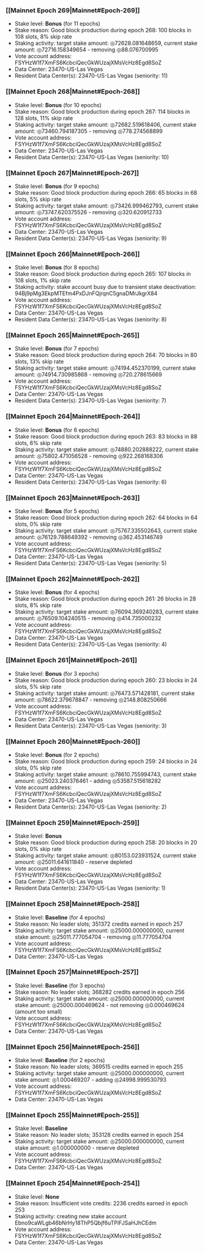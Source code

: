 ### [[Mainnet Epoch 269|Mainnet#Epoch-269]]
* Stake level: **Bonus** (for 11 epochs)
* Stake reason: Good block production during epoch 268: 100 blocks in 108 slots, 8% skip rate
* Staking activity: target stake amount: ◎72628.081648659, current stake amount: ◎72716.158349654 - removing ◎88.076700995
* Vote account address: FSYHzW1f7XmFS6KcbciQecGkWUzajXMsVcHz8Egd8SoZ
* Data Center: 23470-US-Las Vegas
* Resident Data Center(s): 23470-US-Las Vegas (seniority: 11)
### [[Mainnet Epoch 268|Mainnet#Epoch-268]]
* Stake level: **Bonus** (for 10 epochs)
* Stake reason: Good block production during epoch 267: 114 blocks in 128 slots, 11% skip rate
* Staking activity: target stake amount: ◎72682.519618406, current stake amount: ◎73460.794187305 - removing ◎778.274568899
* Vote account address: FSYHzW1f7XmFS6KcbciQecGkWUzajXMsVcHz8Egd8SoZ
* Data Center: 23470-US-Las Vegas
* Resident Data Center(s): 23470-US-Las Vegas (seniority: 10)
### [[Mainnet Epoch 267|Mainnet#Epoch-267]]
* Stake level: **Bonus** (for 9 epochs)
* Stake reason: Good block production during epoch 266: 65 blocks in 68 slots, 5% skip rate
* Staking activity: target stake amount: ◎73426.999462793, current stake amount: ◎73747.620375526 - removing ◎320.620912733
* Vote account address: FSYHzW1f7XmFS6KcbciQecGkWUzajXMsVcHz8Egd8SoZ
* Data Center: 23470-US-Las Vegas
* Resident Data Center(s): 23470-US-Las Vegas (seniority: 9)
### [[Mainnet Epoch 266|Mainnet#Epoch-266]]
* Stake level: **Bonus** (for 8 epochs)
* Stake reason: Good block production during epoch 265: 107 blocks in 108 slots, 1% skip rate
* Staking activity: stake account busy due to transient stake deactivation: 94Bj9pMg3EkpMTEfm4PxDJnFQjrqnC5gnaDMrJkgrX84
* Vote account address: FSYHzW1f7XmFS6KcbciQecGkWUzajXMsVcHz8Egd8SoZ
* Data Center: 23470-US-Las Vegas
* Resident Data Center(s): 23470-US-Las Vegas (seniority: 8)
### [[Mainnet Epoch 265|Mainnet#Epoch-265]]
* Stake level: **Bonus** (for 7 epochs)
* Stake reason: Good block production during epoch 264: 70 blocks in 80 slots, 13% skip rate
* Staking activity: target stake amount: ◎74194.452370199, current stake amount: ◎74914.730985868 - removing ◎720.278615669
* Vote account address: FSYHzW1f7XmFS6KcbciQecGkWUzajXMsVcHz8Egd8SoZ
* Data Center: 23470-US-Las Vegas
* Resident Data Center(s): 23470-US-Las Vegas (seniority: 7)
### [[Mainnet Epoch 264|Mainnet#Epoch-264]]
* Stake level: **Bonus** (for 6 epochs)
* Stake reason: Good block production during epoch 263: 83 blocks in 88 slots, 6% skip rate
* Staking activity: target stake amount: ◎74880.202888222, current stake amount: ◎75802.471056528 - removing ◎922.268168306
* Vote account address: FSYHzW1f7XmFS6KcbciQecGkWUzajXMsVcHz8Egd8SoZ
* Data Center: 23470-US-Las Vegas
* Resident Data Center(s): 23470-US-Las Vegas (seniority: 6)
### [[Mainnet Epoch 263|Mainnet#Epoch-263]]
* Stake level: **Bonus** (for 5 epochs)
* Stake reason: Good block production during epoch 262: 64 blocks in 64 slots, 0% skip rate
* Staking activity: target stake amount: ◎75767.335502643, current stake amount: ◎76129.788649392 - removing ◎362.453146749
* Vote account address: FSYHzW1f7XmFS6KcbciQecGkWUzajXMsVcHz8Egd8SoZ
* Data Center: 23470-US-Las Vegas
* Resident Data Center(s): 23470-US-Las Vegas (seniority: 5)
### [[Mainnet Epoch 262|Mainnet#Epoch-262]]
* Stake level: **Bonus** (for 4 epochs)
* Stake reason: Good block production during epoch 261: 26 blocks in 28 slots, 8% skip rate
* Staking activity: target stake amount: ◎76094.369240283, current stake amount: ◎76509.104240515 - removing ◎414.735000232
* Vote account address: FSYHzW1f7XmFS6KcbciQecGkWUzajXMsVcHz8Egd8SoZ
* Data Center: 23470-US-Las Vegas
* Resident Data Center(s): 23470-US-Las Vegas (seniority: 4)
### [[Mainnet Epoch 261|Mainnet#Epoch-261]]
* Stake level: **Bonus** (for 3 epochs)
* Stake reason: Good block production during epoch 260: 23 blocks in 24 slots, 5% skip rate
* Staking activity: target stake amount: ◎76473.571428181, current stake amount: ◎78622.379678847 - removing ◎2148.808250666
* Vote account address: FSYHzW1f7XmFS6KcbciQecGkWUzajXMsVcHz8Egd8SoZ
* Data Center: 23470-US-Las Vegas
* Resident Data Center(s): 23470-US-Las Vegas (seniority: 3)
### [[Mainnet Epoch 260|Mainnet#Epoch-260]]
* Stake level: **Bonus** (for 2 epochs)
* Stake reason: Good block production during epoch 259: 24 blocks in 24 slots, 0% skip rate
* Staking activity: target stake amount: ◎78610.755994743, current stake amount: ◎25023.240376461 - adding ◎53587.515618282
* Vote account address: FSYHzW1f7XmFS6KcbciQecGkWUzajXMsVcHz8Egd8SoZ
* Data Center: 23470-US-Las Vegas
* Resident Data Center(s): 23470-US-Las Vegas (seniority: 2)
### [[Mainnet Epoch 259|Mainnet#Epoch-259]]
* Stake level: **Bonus**
* Stake reason: Good block production during epoch 258: 20 blocks in 20 slots, 0% skip rate
* Staking activity: target stake amount: ◎80153.023931524, current stake amount: ◎25011.641611840 - reserve depleted
* Vote account address: FSYHzW1f7XmFS6KcbciQecGkWUzajXMsVcHz8Egd8SoZ
* Data Center: 23470-US-Las Vegas
* Resident Data Center(s): 23470-US-Las Vegas (seniority: 1)
### [[Mainnet Epoch 258|Mainnet#Epoch-258]]
* Stake level: **Baseline** (for 4 epochs)
* Stake reason: No leader slots; 351372 credits earned in epoch 257
* Staking activity: target stake amount: ◎25000.000000000, current stake amount: ◎25011.777054704 - removing ◎11.777054704
* Vote account address: FSYHzW1f7XmFS6KcbciQecGkWUzajXMsVcHz8Egd8SoZ
* Data Center: 23470-US-Las Vegas
### [[Mainnet Epoch 257|Mainnet#Epoch-257]]
* Stake level: **Baseline** (for 3 epochs)
* Stake reason: No leader slots; 368282 credits earned in epoch 256
* Staking activity: target stake amount: ◎25000.000000000, current stake amount: ◎25000.000469624 - not removing ◎0.000469624 (amount too small)
* Vote account address: FSYHzW1f7XmFS6KcbciQecGkWUzajXMsVcHz8Egd8SoZ
* Data Center: 23470-US-Las Vegas
### [[Mainnet Epoch 256|Mainnet#Epoch-256]]
* Stake level: **Baseline** (for 2 epochs)
* Stake reason: No leader slots; 369515 credits earned in epoch 255
* Staking activity: target stake amount: ◎25000.000000000, current stake amount: ◎1.000469207 - adding ◎24998.999530793
* Vote account address: FSYHzW1f7XmFS6KcbciQecGkWUzajXMsVcHz8Egd8SoZ
* Data Center: 23470-US-Las Vegas
### [[Mainnet Epoch 255|Mainnet#Epoch-255]]
* Stake level: **Baseline**
* Stake reason: No leader slots; 353128 credits earned in epoch 254
* Staking activity: target stake amount: ◎25000.000000000, current stake amount: ◎1.000000000 - reserve depleted
* Vote account address: FSYHzW1f7XmFS6KcbciQecGkWUzajXMsVcHz8Egd8SoZ
* Data Center: 23470-US-Las Vegas
### [[Mainnet Epoch 254|Mainnet#Epoch-254]]
* Stake level: **None**
* Stake reason: Insufficient vote credits: 2236 credits earned in epoch 253
* Staking activity: creating new stake account Ebno9caWLgb46bNrHy18ThP5Qbjf6uTPiFJSaHJhCEdm
* Vote account address: FSYHzW1f7XmFS6KcbciQecGkWUzajXMsVcHz8Egd8SoZ
* Data Center: 23470-US-Las Vegas